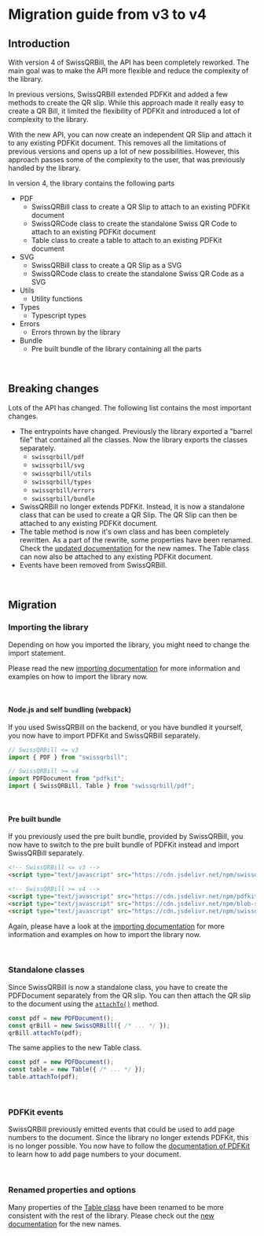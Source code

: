 # Migration guide from v3 to v4

## Introduction

With version 4 of SwissQRBill, the API has been completely reworked. The main goal was to make the API more flexible and reduce the complexity of the library.

In previous versions, SwissQRBill extended PDFKit and added a few methods to create the QR slip. While this approach made it really easy to create a QR Bill, it limited the flexibility of PDFKit and introduced a lot of complexity to the library.

With the new API, you can now create an independent QR Slip and attach it to any existing PDFKit document. This removes all the limitations of previous versions and opens up a lot of new possibilities. However, this approach passes some of the complexity to the user, that was previously handled by the library.

In version 4, the library contains the following parts

- PDF
  - SwissQRBill class to create a QR Slip to attach to an existing PDFKit document
  - SwissQRCode class to create the standalone Swiss QR Code to attach to an existing PDFKit document
  - Table class to create a table to attach to an existing PDFKit document
- SVG
  - SwissQRBill class to create a QR Slip as a SVG
  - SwissQRCode class to create the standalone Swiss QR Code as a SVG
- Utils
  - Utility functions
- Types
  - Typescript types
- Errors
  - Errors thrown by the library
- Bundle
  - Pre built bundle of the library containing all the parts

<br/>

## Breaking changes

Lots of the API has changed. The following list contains the most important changes.

- The entrypoints have changed. Previously the library exported a "barrel file" that contained all the classes. Now the library exports the classes separately.
  - `swissqrbill/pdf`
  - `swissqrbill/svg`
  - `swissqrbill/utils`
  - `swissqrbill/types`
  - `swissqrbill/errors`
  - `swissqrbill/bundle`
- SwissQRBill no longer extends PDFKit. Instead, it is now a standalone class that can be used to create a QR Slip. The QR Slip can then be attached to any existing PDFKit document.
- The table method is now it's own class and has been completely rewritten. As a part of the rewrite, some properties have been renamed. Check the [updated documentation](./pdf/index.md#table) for the new names. The Table class can now also be attached to any existing PDFKit document.
- Events have been removed from SwissQRBill.

<br/>

## Migration

### Importing the library

Depending on how you imported the library, you might need to change the import statement.

Please read the new [importing documentation](./importing.md) for more information and examples on how to import the library now.

<br/>

#### Node.js and self bundling (webpack)

If you used SwissQRBill on the backend, or you have bundled it yourself, you now have to import PDFKit and SwissQRBill separately.

```ts
// SwissQRBill <= v3
import { PDF } from "swissqrbill";
```

```ts
// SwissQRBill >= v4
import PDFDocument from "pdfkit";
import { SwissQRBill, Table } from "swissqrbill/pdf";
```

<br/>

#### Pre built bundle

If you previously used the pre built bundle, provided by SwissQRBill, you now have to switch to the pre built bundle of PDFKit instead and import SwissQRBill separately.

```html
<!-- SwissQRBill <= v3 -->
<script type="text/javascript" src="https://cdn.jsdelivr.net/npm/swissqrbill/lib/browser/bundle/index.js"></script>
```

```html
<!-- SwissQRBill >= v4 -->
<script type="text/javascript" src="https://cdn.jsdelivr.net/npm/pdfkit@0/js/pdfkit.standalone.js"></script>
<script type="text/javascript" src="https://cdn.jsdelivr.net/npm/blob-stream@0.1.3/+esm"></script>
<script type="text/javascript" src="https://cdn.jsdelivr.net/npm/swissqrbill@beta/lib/pdf/swissqrbill.js"></script>
```

Again, please have a look at the [importing documentation](./importing.md) for more information and examples on how to import the library now.

<br/>

### Standalone classes

Since SwissQRBill is now a standalone class, you have to create the PDFDocument separately from the QR slip.
You can then attach the QR slip to the document using the [`attachTo()`](./pdf/index.md#swissqrbillattachtodoc-x-y) method.

```ts
const pdf = new PDFDocument();
const qrBill = new SwissQRBill({ /* ... */ });
qrBill.attachTo(pdf);
```

The same applies to the new Table class.

```ts
const pdf = new PDFDocument();
const table = new Table({ /* ... */ });
table.attachTo(pdf);
```

<br/>

### PDFKit events

SwissQRBill previously emitted events that could be used to add page numbers to the document. Since the library no longer extends PDFKit, this is no longer possible. You now have to follow the [documentation of PDFKit](http://pdfkit.org/docs/getting_started.html#switching_to_previous_pages) to learn how to add page numbers to your document.

<br/>

### Renamed properties and options

Many properties of the [Table class](./pdf/index.md#class-table) have been renamed to be more consistent with the rest of the library. Please check out the [new documentation](./pdf/index.md#class-table) for the new names.
